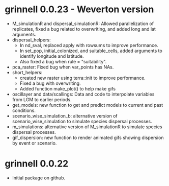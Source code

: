 # grinnell 0.0.23 - Weverton version

* M_simulationR and dispersal_simulationR: Allowed parallelization of replicates, fixed a bug related to overwriting, and added long and lat arguments.
* dispersal_helpers:
	- In nd_sval, replaced apply with rowsums to improve performance.
	- In set_pop, initial_colonized, and suitable_cells, added arguments to identify longitude and latitude.
	- Also fixed a bug when rule = "suitability".
* pca_raster: Fixed bug when var_points has NAs.
* short_helpers: 
	- created new raster using terra::init to improve performance.
	- Fixed a bug with overwriting.
	- Added function make_plot() to help make gifs
* oscillayer and data/scallings: Data and code to interpolate variables from LGM to earlier periods.
* get_models: new function to get and predict models to current and past conditions.
* scenario_wise_simulation_b: alternative version of scenario_wise_simulation to simulate species dispersal processes.
* m_simulations: alternative version of M_simulationR to simulate species dispersal processes.
* gif_dispersion: new function to render animated gifs showing dispersion by event or scenario.

# grinnell 0.0.22

* Initial package on github.
